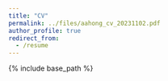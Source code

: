 ```yaml
---
title: "CV"
permalink: ../files/aahong_cv_20231102.pdf
author_profile: true
redirect_from:
  - /resume
---
```


{% include base_path %}
